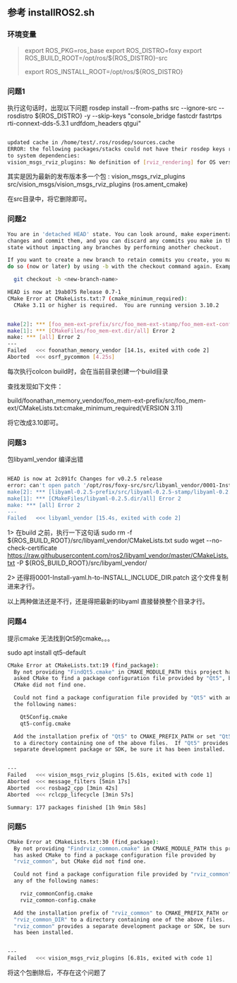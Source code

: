 
## 参考 installROS2.sh

### 环境变量
> export ROS_PKG=ros_base
> export ROS_DISTRO=foxy
> export ROS_BUILD_ROOT=/opt/ros/${ROS_DISTRO}-src
> 
> export ROS_INSTALL_ROOT=/opt/ros/${ROS_DISTRO}


### 问题1 

执行这句话时，出现以下问题
rosdep install --from-paths src --ignore-src --rosdistro ${ROS_DISTRO} -y --skip-keys "console_bridge fastcdr fastrtps rti-connext-dds-5.3.1 urdfdom_headers qtgui" 


```sh 

updated cache in /home/test/.ros/rosdep/sources.cache
ERROR: the following packages/stacks could not have their rosdep keys resolved
to system dependencies:
vision_msgs_rviz_plugins: No definition of [rviz_rendering] for OS version [bionic]

```

其实是因为最新的发布版本多一个包 :
vision_msgs_rviz_plugins        src/vision_msgs/vision_msgs_rviz_plugins        (ros.ament_cmake)

在src目录中，将它删除即可。

### 问题2 

```sh 
You are in 'detached HEAD' state. You can look around, make experimental
changes and commit them, and you can discard any commits you make in this
state without impacting any branches by performing another checkout.

If you want to create a new branch to retain commits you create, you may
do so (now or later) by using -b with the checkout command again. Example:

  git checkout -b <new-branch-name>

HEAD is now at 19ab075 Release 0.7-1
CMake Error at CMakeLists.txt:7 (cmake_minimum_required):
  CMake 3.11 or higher is required.  You are running version 3.10.2


make[2]: *** [foo_mem-ext-prefix/src/foo_mem-ext-stamp/foo_mem-ext-configure] Error 1
make[1]: *** [CMakeFiles/foo_mem-ext.dir/all] Error 2
make: *** [all] Error 2
---
Failed   <<< foonathan_memory_vendor [14.1s, exited with code 2]
Aborted  <<< osrf_pycommon [4.25s]

```

每次执行colcon build时，会在当前目录创建一个build目录

查找发现如下文件：

build/foonathan_memory_vendor/foo_mem-ext-prefix/src/foo_mem-ext/CMakeLists.txt:cmake_minimum_required(VERSION 3.11)

将它改成3.10即可。


### 问题3 
包libyaml_vendor 编译出错

```sh 

HEAD is now at 2c891fc Changes for v0.2.5 release
error: can't open patch '/opt/ros/foxy-src/src/libyaml_vendor/0001-Install-yaml.h-to-INSTALL_INCLUDE_DIR.patch': No such file or directory
make[2]: *** [libyaml-0.2.5-prefix/src/libyaml-0.2.5-stamp/libyaml-0.2.5-patch] Error 128
make[1]: *** [CMakeFiles/libyaml-0.2.5.dir/all] Error 2
make: *** [all] Error 2
---
Failed   <<< libyaml_vendor [15.4s, exited with code 2]

```

1>
在build 之前，执行一下这句话
sudo rm -f ${ROS_BUILD_ROOT}/src/libyaml_vendor/CMakeLists.txt
sudo wget --no-check-certificate https://raw.githubusercontent.com/ros2/libyaml_vendor/master/CMakeLists.txt -P ${ROS_BUILD_ROOT}/src/libyaml_vendor/

2>
还得将0001-Install-yaml.h-to-INSTALL_INCLUDE_DIR.patch 这个文件复制进来才行。 

以上两种做法还是不行，还是得把最新的libyaml 直接替换整个目录才行。



### 问题4 
提示cmake 无法找到Qt5的cmake。。。

sudo apt install qt5-default

```sh
CMake Error at CMakeLists.txt:19 (find_package):
  By not providing "FindQt5.cmake" in CMAKE_MODULE_PATH this project has
  asked CMake to find a package configuration file provided by "Qt5", but
  CMake did not find one.

  Could not find a package configuration file provided by "Qt5" with any of
  the following names:

    Qt5Config.cmake
    qt5-config.cmake

  Add the installation prefix of "Qt5" to CMAKE_PREFIX_PATH or set "Qt5_DIR"
  to a directory containing one of the above files.  If "Qt5" provides a
  separate development package or SDK, be sure it has been installed.


---
Failed   <<< vision_msgs_rviz_plugins [5.61s, exited with code 1]
Aborted  <<< message_filters [5min 17s]
Aborted  <<< rosbag2_cpp [3min 42s]
Aborted  <<< rclcpp_lifecycle [3min 57s]

Summary: 177 packages finished [1h 9min 58s]
```

### 问题5

```sh
CMake Error at CMakeLists.txt:30 (find_package):
  By not providing "Findrviz_common.cmake" in CMAKE_MODULE_PATH this project
  has asked CMake to find a package configuration file provided by
  "rviz_common", but CMake did not find one.

  Could not find a package configuration file provided by "rviz_common" with
  any of the following names:

    rviz_commonConfig.cmake
    rviz_common-config.cmake

  Add the installation prefix of "rviz_common" to CMAKE_PREFIX_PATH or set
  "rviz_common_DIR" to a directory containing one of the above files.  If
  "rviz_common" provides a separate development package or SDK, be sure it
  has been installed.


---
Failed   <<< vision_msgs_rviz_plugins [6.81s, exited with code 1]
```
将这个包删除后，不存在这个问题了


